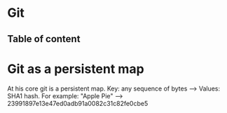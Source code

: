 # Git

## Table of content

# Git as a persistent map

At his core git is a persistent map. Key: any sequence of bytes --> Values: SHA1 hash. 
For example: "Apple Pie" --> 23991897e13e47ed0adb91a0082c31c82fe0cbe5
